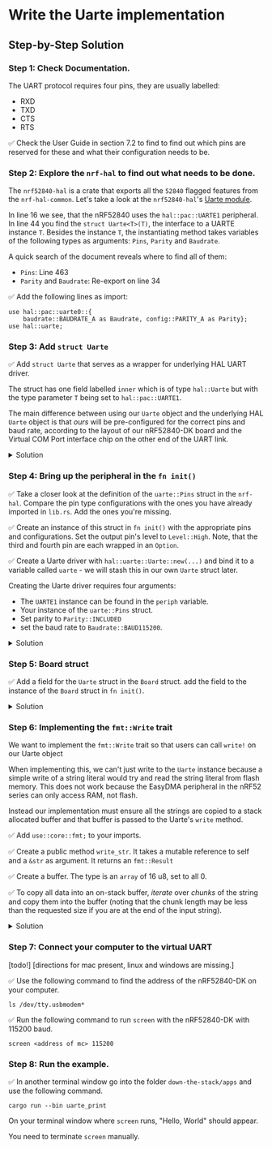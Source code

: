 # Write the Uarte implementation
## Step-by-Step Solution

### Step 1: Check Documentation.

The UART protocol requires four pins, they are usually labelled:
* RXD
* TXD
* CTS
* RTS

✅ Check the User Guide in section 7.2 to find to find out which pins are reserved for these and what their configuration needs to be.  

### Step 2: Explore the `nrf-hal` to find out what needs to be done. 


The `nrf52840-hal` is a crate that exports all the `52840` flagged features from the `nrf-hal-common`. Let's take a look at the `nrf52840-hal`'s [Uarte module](https://github.com/nrf-rs/nrf-hal/blob/v0.14.1/nrf-hal-common/src/uarte.rs). 

In line 16 we see, that the nRF52840 uses the `hal::pac::UARTE1` peripheral.
In line 44 you find the `struct Uarte<T>(T)`, the interface to a UARTE instance `T`. Besides the instance `T`, the instantiating method takes variables of the following types as arguments: `Pins`, `Parity` and `Baudrate`.

A quick search of the document reveals where to find all of them:
* `Pins`: Line 463
* `Parity` and `Baudrate`: Re-export on line 34

✅ Add the following lines as import:
```
use hal::pac::uarte0::{
    baudrate::BAUDRATE_A as Baudrate, config::PARITY_A as Parity};
use hal::uarte;
```

###  Step 3: Add `struct Uarte`

✅ Add `struct Uarte` that serves as a wrapper for underlying HAL UART driver.

The struct has one field labelled `inner` which is of type `hal::Uarte` but with the type parameter `T` being set to `hal::pac::UARTE1`.

The main difference between using our `Uarte` object and the underlying HAL `Uarte` object is that *ours* will be pre-configured for the correct pins and baud rate, according to the layout of our nRF52840-DK board and the Virtual COM Port interface chip on the other end of the UART link.

<details>
  <summary>Solution</summary>

```rust
pub struct Uarte {
    inner: hal::Uarte<hal::pac::UARTE1>,
}
```
</details>

### Step 4: Bring up the peripheral in the `fn init()`

✅ Take a closer look at the definition of the `uarte::Pins` struct in the `nrf-hal`. Compare the pin type configurations with the ones you have already imported in `lib.rs`. Add the ones you're missing. 

✅ Create an instance of this struct in `fn init()` with the appropriate pins and configurations. Set the output pin's level to `Level::High`.
Note, that the third and fourth pin are each wrapped in an `Option`. 

✅ Create a Uarte driver with `hal::uarte::Uarte::new(...)` and bind it to a variable called `uarte` - we will stash this in our own `Uarte` struct later.

Creating the Uarte driver requires four arguments:
* The `UARTE1` instance can be found in the `periph` variable.
* Your instance of the `uarte::Pins` struct.
* Set parity to `Parity::INCLUDED` 
* set the baud rate to `Baudrate::BAUD115200`.

<details>
  <summary>Solution</summary>

```rust
  let pins =  hal::uarte::Pins {
            rxd: pins.p0_08.degrade().into_floating_input(),
            txd: pins.p0_06.degrade().into_push_pull_output(Level::High),
            cts: Some(pins.p0_07.degrade().into_floating_input()),
            rts: Some(pins.p0_05.degrade().into_push_pull_output(Level::High)),
        };
       

        let uarte = hal::uarte::Uarte::new(periph.UARTE1, pins, Parity::INCLUDED, Baudrate::BAUD115200);
```
</details>

### Step 5: Board struct

✅  Add a field for the `Uarte` struct in the `Board` struct. 
add the field to the instance of the `Board` struct in `fn init()`.

<details>
  <summary>Solution</summary>

```rust

pub struct Board {
    /// LEDs
    pub leds: Leds,
    /// Buttons
    pub buttons: Buttons,
    /// Timer
    pub timer: Timer,
    /// uarte interface
    pub uarte: Uarte,
}

// ...

pub fn init() -> Result<Board, ()> {

    // ... 

        Ok(Board {
            leds: Leds {
                // ...
            },

            buttons: Buttons {
                // ...
            },
            // 🔼  --- Button Exercise --- 🔼 

            timer: Timer { inner: timer },

            uarte: Uarte { inner: uarte },
        })
    } else {
        Err(())
    }
```

</details>

### Step 6: Implementing the `fmt::Write` trait

We want to implement the `fmt::Write` trait so that users can call `write!` on our Uarte object

When implementing this, we can't just write to the `Uarte` instance because a simple write of a string literal would try and read the string literal from flash memory. This does not work because the EasyDMA peripheral in the nRF52 series can only access RAM, not flash. 

Instead our implementation must ensure all the strings are copied to a stack allocated buffer and that buffer is passed to the Uarte's `write` method. 

✅ Add `use::core::fmt;` to your imports.

✅ Create a public method `write_str`. It takes a mutable reference to self and a `&str` as argument. It returns an `fmt::Result`

✅ Create a buffer. The type is an `array` of 16 u8, set to all 0. 

✅ To copy all data into an on-stack buffer, *iterate* over *chunks* of the string and copy them into the buffer (noting that the chunk length may be less than the requested size if you are at the end of the input string).

<details>
  <summary>Solution</summary>

```rust
impl fmt::Write for Uarte {

    fn write_str(&mut self, s: &str) -> fmt::Result {
        // Copy all data into an on-stack buffer so we never try to EasyDMA from
        // flash.
        let mut buf: [u8; 16] = [0; 16];
        for block in s.as_bytes().chunks(16) {
            buf[..block.len()].copy_from_slice(block);
            self.inner.write(&buf[..block.len()]).map_err(|_| fmt::Error)?;
        }

        Ok(())
    }
}
```
</details>

### Step 7: Connect your computer to the virtual UART
[todo!] [directions for mac present, linux and windows are missing.]
   
✅  Use the following command to find the address of the nRF52840-DK on your computer. 

```
ls /dev/tty.usbmodem*
```

✅  Run the following command to run `screen` with the nRF52840-DK with 115200 baud. 

```
screen <address of mc> 115200
```

### Step 8: Run the example.
   
✅ In another terminal window go into the folder `down-the-stack/apps` and use the following command. 

```
cargo run --bin uarte_print
```

On your terminal window where `screen` runs, "Hello, World" should appear. 

You need to terminate `screen` manually.